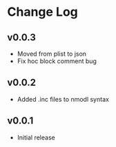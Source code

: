 # Change Log

## v0.0.3
- Moved from plist to json
- Fix hoc block comment bug

## v0.0.2
- Added .inc files to nmodl syntax

## v0.0.1
- Initial release